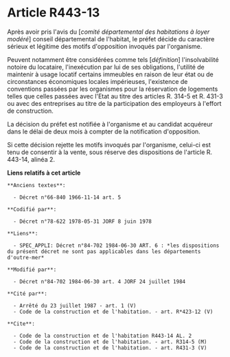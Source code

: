 # Article R443-13

Après avoir pris l'avis du [*comité départemental des habitations à loyer modéré*] conseil départemental de l'habitat, le
préfet décide du caractère sérieux et légitime des motifs d'opposition invoqués par l'organisme.

Peuvent notamment être considérées comme tels [*définition*] l'insolvabilité notoire du locataire, l'inexécution par lui de
ses obligations, l'utilité de maintenir à usage locatif certains immeubles en raison de leur état ou de circonstances
économiques locales impérieuses, l'existence de conventions passées par les organismes pour la réservation de logements
telles que celles passées avec l'Etat au titre des articles R. 314-5 et R. 431-3 ou avec des entreprises au titre de la
participation des employeurs à l'effort de construction.

La décision du préfet est notifiée à l'organisme et au candidat acquéreur dans le délai de deux mois à compter de la
notification d'opposition.

Si cette décision rejette les motifs invoqués par l'organisme, celui-ci est tenu de consentir à la vente, sous réserve des
dispositions de l'article R. 443-14, alinéa 2.

**Liens relatifs à cet article**

	**Anciens textes**:

	  - Décret n°66-840 1966-11-14 art. 5

	**Codifié par**:

	  - Décret n°78-622 1978-05-31 JORF 8 juin 1978

	**Liens**:

	  - SPEC_APPLI: Décret n°84-702 1984-06-30 ART. 6 : *les dispositions du présent décret ne sont pas applicables dans les départements d'outre-mer*

	**Modifié par**:

	  - Décret n°84-702 1984-06-30 art. 4 JORF 24 juillet 1984

	**Cité par**:

	  - Arrêté du 23 juillet 1987 - art. 1 (V)
	  - Code de la construction et de l'habitation. - art. R*423-12 (V)

	**Cite**:

	  - Code de la construction et de l'habitation R443-14 AL. 2
	  - Code de la construction et de l'habitation. - art. R314-5 (M)
	  - Code de la construction et de l'habitation. - art. R431-3 (V)
